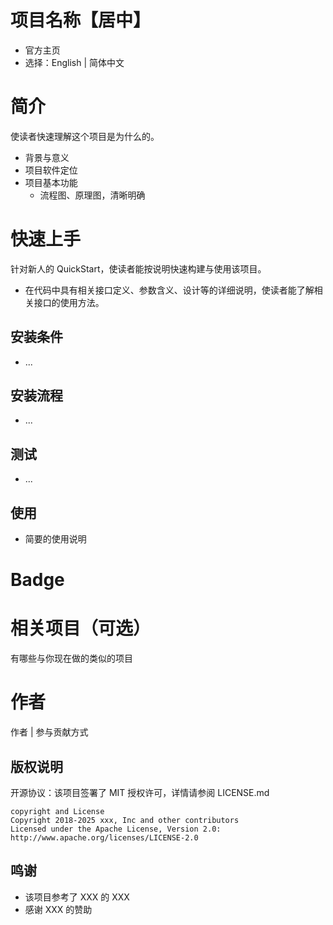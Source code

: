 

# 项目名称【居中】
- 官方主页
- 选择：English | 简体中文

# 简介
使读者快速理解这个项目是为什么的。
- 背景与意义
- 项目软件定位
- 项目基本功能
    - 流程图、原理图，清晰明确

# 快速上手

针对新人的 QuickStart，使读者能按说明快速构建与使用该项目。
- 在代码中具有相关接口定义、参数含义、设计等的详细说明，使读者能了解相关接口的使用方法。

## 安装条件

- ...

## 安装流程

- ...

## 测试

-  ...

## 使用

- 简要的使用说明



# Badge

# 相关项目（可选）

有哪些与你现在做的类似的项目

# 作者

作者	|	参与贡献方式



## 版权说明

开源协议：该项目签署了 MIT 授权许可，详情请参阅 LICENSE.md

```shell
copyright and License
Copyright 2018-2025 xxx, Inc and other contributors
Licensed under the Apache License, Version 2.0: http://www.apache.org/licenses/LICENSE-2.0
```

## 鸣谢
- 该项目参考了 XXX 的 XXX
- 感谢 XXX  的赞助

